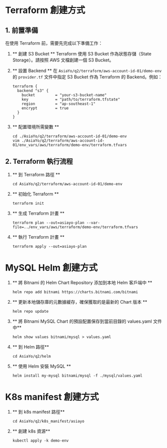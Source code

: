 # Terraform 創建方式

## 1. 前置準備

在使用 Terraform 前，需要先完成以下準備工作：

1. ** 創建 S3 Bucket **
   Terraform 使用 S3 Bucket 作為狀態存儲（State Storage）。請按照 AWS 文檔創建一個 S3 Bucket。

2. ** 設置 Backend **
   在 `AsiaYo/q2/terraform/aws-account-id-01/demo-env` 的 `provider.tf` 文件中指定 S3 Bucket 作為 Terraform 的 Backend。例如：

   ```hcl
   terraform {
     backend "s3" {
       bucket         = "your-s3-bucket-name"
       key            = "path/to/terraform.tfstate"
       region         = "ap-southeast-1"
       encrypt        = true
     }
   }
   ```

3. ** 配置環境所需變數 **

   ```
   cd ./AsiaYo/q2/terraform/aws-account-id-01/demo-env
   vim ./AsiaYo/q2/terraform/aws-account-id-01/env_vars/aws/terraform/demo-env/terraform.tfvars
   ```

## 2. Terraform 執行流程

1. ** 到 Terraform 路徑 **

   ```
   cd AsiaYo/q2/terraform/aws-account-id-01/demo-env
   ```

2. ** 初始化 Terraform **

   ```
   terraform init
   ```

3. ** 生成 Terraform 計畫 **

   ```
   terraform plan --out=asiayo-plan --var-file=../env_vars/aws/terraform/demo-env/terraform.tfvars
   ```

4. ** 執行 Terraform 計畫 **

   ```
   terraform apply --out=asiayo-plan
   ```

# MySQL Helm 創建方式

1. ** 將 Bitnami 的 Helm Chart Repository 添加到本地 Helm 客戶端中 **

   ```
   helm repo add bitnami https://charts.bitnami.com/bitnami
   ```

2. ** 更新本地儲存庫的元數據緩存，確保獲取的是最新的 Chart 版本 **

   ```
   helm repo update
   ```

3. ** 將 Bitnami MySQL Chart 的預設配置保存到當前目錄的 values.yaml 文件中**

   ```
   helm show values bitnami/mysql > values.yaml
   ```

4. ** 到 Helm 路徑**

   ```
   cd AsiaYo/q2/helm
   ```

5. ** 使用 Helm 安裝 MySQL **

   ```
   helm install my-mysql bitnami/mysql -f ./mysql/values.yaml
   ```

# K8s manifest 創建方式

1. ** 到 k8s manifest 路徑**

   ```
   cd AsiaYo/q2/k8s_manifest/asiayo
   ```

2. ** 創建 k8s 資源**

   ```
   kubectl apply -k demo-env
   ```
